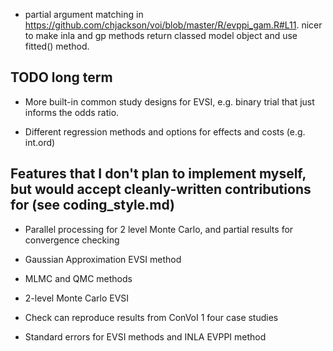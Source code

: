 * partial argument matching in https://github.com/chjackson/voi/blob/master/R/evppi_gam.R#L11.  nicer to make inla and gp methods return classed model object and use fitted() method. 


## TODO long term 

* More built-in common study designs for EVSI, e.g. binary trial that just informs the odds ratio.

* Different regression methods and options for effects and costs (e.g. int.ord)


## Features that I don't plan to implement myself, but would accept cleanly-written contributions for (see coding_style.md) 

* Parallel processing for 2 level Monte Carlo, and partial results for convergence checking 

* Gaussian Approximation EVSI method

* MLMC and QMC methods

* 2-level Monte Carlo EVSI

* Check can reproduce results from ConVoI 1 four case studies

* Standard errors for EVSI methods and INLA EVPPI method 

